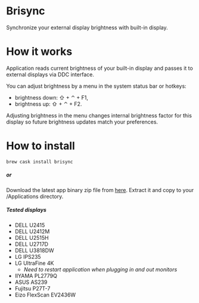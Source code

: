 # Brisync
Synchronize your external display brightness with built-in display.

# How it works
Application reads current brightness of your built-in display and passes it to external displays via DDC interface.

You can adjust brightness by a menu in the system status bar or hotkeys:
- brightness down: ⇧ + ⌃ + F1,
- brightness up: ⇧ + ⌃ + F2.

Adjusting brightness in the menu changes internal brightness factor for this display so future brightness updates match your preferences.

# How to install
```{bash}
brew cask install brisync
```
##### or
Download the latest app binary zip file from [here](https://github.com/czarny/Brisync/releases/download/v1.2.0/Brisync.zip). Extract it and copy to your /Applications directory.

##### Tested displays
* DELL U2415
* DELL U2412M
* DELL U2515H
* DELL U2717D
* DELL U3818DW
* LG IPS235
* LG UltraFine 4K 
  - _Need to restart application when plugging in and out monitors_
* IIYAMA PL2779Q
* ASUS AS239
* Fujitsu P27T-7
* Eizo FlexScan EV2436W

